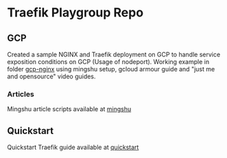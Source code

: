 # Traefik Playgroup Repo

## GCP

Created a sample NGINX and Traefik deployment on GCP to handle service exposition conditions on GCP (Usage of nodeport). Working example in folder [gcp-nginx](./helm/gcp-nginx/) using mingshu setup, gcloud armour guide and "just me and opensource" video guides.

### Articles

Mingshu article scripts available at [mingshu](./mingshu-article/)


## Quickstart

Quickstart Traefik guide available at [quickstart](./quickstart/)

